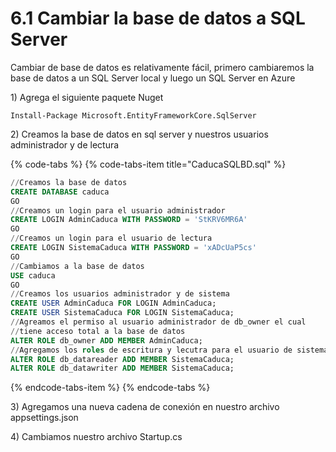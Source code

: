# 6.1 Cambiar la base de datos a SQL Server

Cambiar de base de datos es relativamente fácil, primero cambiaremos la base de datos a un SQL Server local y luego un SQL Server en Azure

1\) Agrega el siguiente paquete Nuget  

```text
Install-Package Microsoft.EntityFrameworkCore.SqlServer
```

2\) Creamos la base de datos en sql server y nuestros usuarios administrador y de lectura

{% code-tabs %}
{% code-tabs-item title="CaducaSQLBD.sql" %}
```sql
//Creamos la base de datos
CREATE DATABASE caduca
GO
//Creamos un login para el usuario administrador
CREATE LOGIN AdminCaduca WITH PASSWORD = 'StKRV6MR6A'
GO
//Creamos un login para el usuario de lectura
CREATE LOGIN SistemaCaduca WITH PASSWORD = 'xADcUaP5cs'
GO
//Cambiamos a la base de datos
USE caduca
GO
//Creamos los usuarios administrador y de sistema
CREATE USER AdminCaduca FOR LOGIN AdminCaduca;
CREATE USER SistemaCaduca FOR LOGIN SistemaCaduca;
//Agreamos el permiso al usuario administrador de db_owner el cual 
//tiene acceso total a la base de datos
ALTER ROLE db_owner ADD MEMBER AdminCaduca;
//Agregamos los roles de escritura y lecutra para el usuario de sistema
ALTER ROLE db_datareader ADD MEMBER SistemaCaduca;
ALTER ROLE db_datawriter ADD MEMBER SistemaCaduca;
```
{% endcode-tabs-item %}
{% endcode-tabs %}

3\) Agregamos una nueva cadena de conexión en nuestro archivo appsettings.json



4\) Cambiamos nuestro archivo Startup.cs





